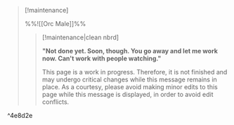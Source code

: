 > [!maintenance] 
> 
> %%![[Orc Male]]%%
> 
> > [!maintenance|clean nbrd]
> > 
> > **"Not done yet. Soon, though. You go away and let me work now. Can't work with people watching."**
> > 
> > This page is a work in progress. Therefore, it is not finished and may undergo critical changes while this message remains in place. As a courtesy, please avoid making minor edits to this page while this message is displayed, in order to avoid edit conflicts.

^4e8d2e
